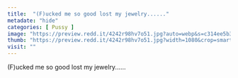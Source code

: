 ```yaml
---
title:  "(F)ucked me so good lost my jewelry......"
metadate: "hide"
categories: [ Pussy ]
image: "https://preview.redd.it/4242r98hv7o51.jpg?auto=webp&s=c314ee5b359606d5f81264060cbd6bd113ec8320"
thumb: "https://preview.redd.it/4242r98hv7o51.jpg?width=1080&crop=smart&auto=webp&s=d8b1557c50179443244a5a07e894e3807d608e2c"
visit: ""
---
```

(F)ucked me so good lost my jewelry......
